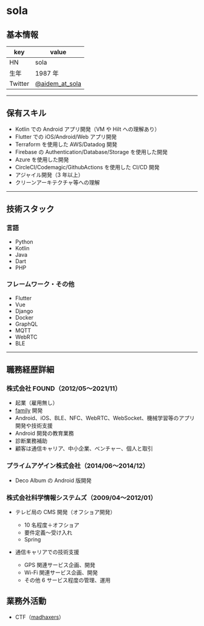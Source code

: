 # sola

## 基本情報

| key     | value                                               |
| ------- | --------------------------------------------------- |
| HN      | sola                                                |
| 生年    | 1987 年                                             |
| Twitter | [@aidem_at_sola](https://twitter.com/aidem_at_sola) |

---

## 保有スキル

- Kotlin での Android アプリ開発（VM や Hilt への理解あり）
- Flutter での iOS/Android/Web アプリ開発
- Terraform を使用した AWS/Datadog 開発
- Firebase の Authentication/Database/Storage を使用した開発
- Azure を使用した開発
- CircleCI/Codemagic/GithubActions を使用した CI/CD 開発
- アジャイル開発（3 年以上）
- クリーンアーキテクチャ等への理解

---

## 技術スタック

### 言語

- Python
- Kotlin
- Java
- Dart
- PHP

### フレームワーク・その他

- Flutter
- Vue
- Django
- Docker
- GraphQL
- MQTT
- WebRTC
- BLE

---

## 職務経歴詳細

### 株式会社 FOUND（2012/05〜2021/11）

- 起業（雇用無し）
- [family](https://kindred.tokyo/) 開発
- Android、iOS、BLE、NFC、WebRTC、WebSocket、機械学習等のアプリ開発や技術支援
- Android 開発の教育業務
- 診断業務補助
- 顧客は通信キャリア、中小企業、ベンチャー、個人と取引

### プライムアゲイン株式会社（2014/06〜2014/12）

- Deco Album の Android 版開発

### 株式会社科学情報システムズ（2009/04〜2012/01）

- テレビ局の CMS 開発（オフショア開発）

  - 10 名程度＋オフショア
  - 要件定義〜受け入れ
  - Spring

- 通信キャリアでの技術支援
  - GPS 関連サービス企画、開発
  - Wi-Fi 関連サービス企画、開発
  - その他 6 サービス程度の管理、運用

## 業務外活動

- CTF（[madhaxers](https://github.com/madhaxers)）

